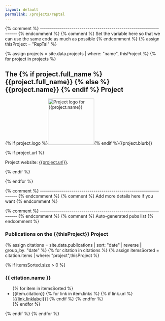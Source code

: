 ```yaml
---
layout: default
permalink: /projects/reptal
---
```


{% comment %} ------------------------------------------------------------------ {% endcomment %} 
{% comment %} Set the variable here so that we can use the same code as much as possible {% endcomment %} 
{% assign thisProject = "RepTal" %}

{% assign projects = site.data.projects | where: "name", thisProject %}
{% for project in projects %}

## The {% if project.full_name %}  {{project.full_name}} {% else %} {{project.name}} {% endif %} Project

  <p>{% if project.logo %}<img src="/assets/img/project_logos/{{project.logo}}" alt="Project logo for {{project.name}}" width="150" >{% endif %}{{project.blurb}}</p>

  {% if project.url %}<p>Project website: <a href="{{ project.url }}" target="_blank">{{project.url}}</a>.</p>{% endif %}

  {% endfor %}

{% comment %} ------------------------------------------------------------------ {% endcomment %} 
{% comment %} Add more details here if you want {% endcomment %} 


{% comment %} ------------------------------------------------------------------ {% endcomment %} 
{% comment %} Auto-generated pubs list {% endcomment %} 

### Publications on the {{thisProject}} Project


{% assign citations = site.data.publications |  sort: "date" | reverse | group_by: "date" %}
{% for citation in citations %}
{% assign itemsSorted = citation.items | where: "project",thisProject %}

{% if itemsSorted.size > 0 %}
<h3>{{ citation.name }}</h3>
  <ul class="pubs">
  {% for item in itemsSorted %}<li>{{item.citation}}        
    {% for link in item.links %}
      {% if link.url %}<a href="{{link.url}}" target="_blank">[{{link.linklabel}}]</a>
      {% endif %}
    {% endfor %}
    </li>
  {% endfor %}
  </ul>
  {% endif %}
{% endfor %}

